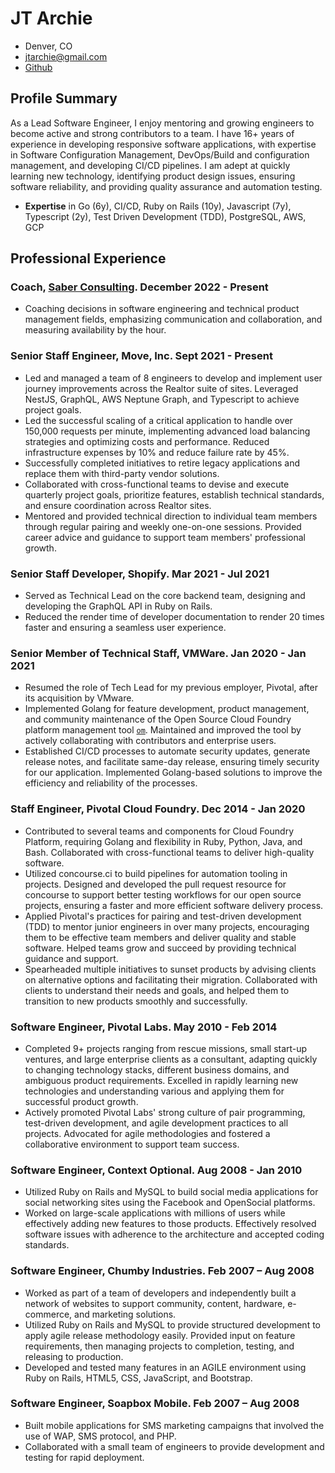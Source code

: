 # JT Archie

- Denver, CO
- [jtarchie@gmail.com](mailto:jtarchie@gmail.com)
- [Github](https://github.com/jtarchie)

## Profile Summary

As a Lead Software Engineer, I enjoy mentoring and growing engineers to become
active and strong contributors to a team. I have 16+ years of experience in
developing responsive software applications, with expertise in Software
Configuration Management, DevOps/Build and configuration management, and
developing CI/CD pipelines. I am adept at quickly learning new technology,
identifying product design issues, ensuring software reliability, and providing
quality assurance and automation testing.

- **Expertise** in Go (6y), CI/CD, Ruby on Rails (10y), Javascript (7y),
  Typescript (2y), Test Driven Development (TDD), PostgreSQL, AWS, GCP

## Professional Experience

### Coach, [Saber Consulting](https://saber.consulting/). December 2022 - Present

- Coaching decisions in software engineering and technical product management
  fields, emphasizing communication and collaboration, and measuring
  availability by the hour.

### Senior Staff Engineer, Move, Inc. Sept 2021 - Present

- Led and managed a team of 8 engineers to develop and implement user journey
  improvements across the Realtor suite of sites. Leveraged NestJS, GraphQL, AWS
  Neptune Graph, and Typescript to achieve project goals.
- Led the successful scaling of a critical application to handle over 150,000
  requests per minute, implementing advanced load balancing strategies and
  optimizing costs and performance. Reduced infrastructure expenses by 10% and
  reduce failure rate by 45%.
- Successfully completed initiatives to retire legacy applications and replace
  them with third-party vendor solutions.
- Collaborated with cross-functional teams to devise and execute quarterly
  project goals, prioritize features, establish technical standards, and ensure
  coordination across Realtor sites.
- Mentored and provided technical direction to individual team members through
  regular pairing and weekly one-on-one sessions. Provided career advice and
  guidance to support team members' professional growth.

### Senior Staff Developer, Shopify. Mar 2021 - Jul 2021

- Served as Technical Lead on the core backend team, designing and developing
  the GraphQL API in Ruby on Rails.
- Reduced the render time of developer documentation to render 20 times faster
  and ensuring a seamless user experience.

### Senior Member of Technical Staff, VMWare. Jan 2020 - Jan 2021

- Resumed the role of Tech Lead for my previous employer, Pivotal, after its
  acquisition by VMware.
- Implemented Golang for feature development, product management, and community
  maintenance of the Open Source Cloud Foundry platform management tool
  [`om`](https://github.com/pivotal-cf/om). Maintained and improved the tool by
  actively collaborating with contributors and enterprise users.
- Established CI/CD processes to automate security updates, generate release
  notes, and facilitate same-day release, ensuring timely security for our
  application. Implemented Golang-based solutions to improve the efficiency and
  reliability of the processes.

### Staff Engineer, Pivotal Cloud Foundry. Dec 2014 - Jan 2020

- Contributed to several teams and components for Cloud Foundry Platform,
  requiring Golang and flexibility in Ruby, Python, Java, and Bash. Collaborated
  with cross-functional teams to deliver high-quality software.
- Utilized concourse.ci to build pipelines for automation tooling in projects.
  Designed and developed the pull request resource for concourse to support
  better testing workflows for our open source projects, ensuring a faster and
  more efficient software delivery process.
- Applied Pivotal's practices for pairing and test-driven development (TDD) to
  mentor junior engineers in over many projects, encouraging them to be
  effective team members and deliver quality and stable software. Helped teams
  grow and succeed by providing technical guidance and support.
- Spearheaded multiple initiatives to sunset products by advising clients on
  alternative options and facilitating their migration. Collaborated with
  clients to understand their needs and goals, and helped them to transition to
  new products smoothly and successfully.

### Software Engineer, Pivotal Labs. May 2010 - Feb 2014

- Completed 9+ projects ranging from rescue missions, small start-up ventures,
  and large enterprise clients as a consultant, adapting quickly to changing
  technology stacks, different business domains, and ambiguous product
  requirements. Excelled in rapidly learning new technologies and understanding
  various and applying them for successful product growth.
- Actively promoted Pivotal Labs' strong culture of pair programming,
  test-driven development, and agile development practices to all projects.
  Advocated for agile methodologies and fostered a collaborative environment to
  support team success.

### Software Engineer, Context Optional. Aug 2008 - Jan 2010

- Utilized Ruby on Rails and MySQL to build social media applications for social
  networking sites using the Facebook and OpenSocial platforms.
- Worked on large-scale applications with millions of users while effectively
  adding new features to those products. Effectively resolved software issues
  with adherence to the architecture and accepted coding standards.

### Software Engineer, Chumby Industries. Feb 2007 – Aug 2008

- Worked as part of a team of developers and independently built a network of
  websites to support community, content, hardware, e-commerce, and marketing
  solutions.
- Utilized Ruby on Rails and MySQL to provide structured development to apply
  agile release methodology easily. Provided input on feature requirements, then
  managing projects to completion, testing, and releasing to production.
- Developed and tested many features in an AGILE environment using Ruby on
  Rails, HTML5, CSS, JavaScript, and Bootstrap.

### Software Engineer, Soapbox Mobile. Feb 2007 – Aug 2008

- Built mobile applications for SMS marketing campaigns that involved the use of
  WAP, SMS protocol, and PHP.
- Collaborated with a small team of engineers to provide development and testing
  for rapid deployment.
